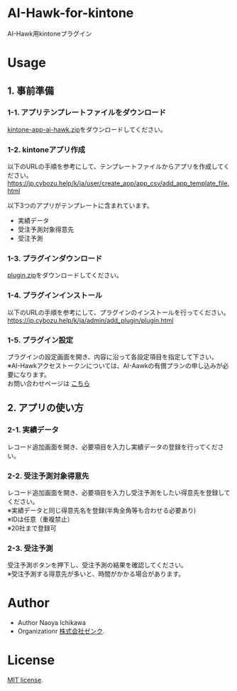 # AI-Hawk-for-kintone
AI-Hawk用kintoneプラグイン

# Usage
## 1. 事前準備
### 1-1. アプリテンプレートファイルをダウンロード
[kintone-app-ai-hawk.zip](https://github.com/zenk-github/AI-Hawk-for-kintone/blob/main/kintone-app/kintone-app-ai-hawk.zip)をダウンロードしてください。  

### 1-2. kintoneアプリ作成
以下のURLの手順を参考にして、テンプレートファイルからアプリを作成してください。  
https://jp.cybozu.help/k/ja/user/create_app/app_csv/add_app_template_file.html

以下3つのアプリがテンプレートに含まれています。  
- 実績データ
- 受注予測対象得意先
- 受注予測

### 1-3. プラグインダウンロード
[plugin.zip](https://github.com/zenk-github/AI-Hawk-for-kintone/blob/main/kintone-plugin/plugin.zip)をダウンロードしてください。  

### 1-4. プラグインインストール
以下のURLの手順を参考にして、プラグインのインストールを行ってください。  
https://jp.cybozu.help/k/ja/admin/add_plugin/plugin.html

### 1-5. プラグイン設定
プラグインの設定画面を開き、内容に沿って各設定項目を指定して下さい。  
※AI-Hawkアクセストークンについては、AI-Aawkの有償プランの申し込みが必要になります。  
お問い合わせページは [こちら](https://zenk.co.jp/contact/ai-contact-form/) 

## 2. アプリの使い方
### 2-1. 実績データ
レコード追加画面を開き、必要項目を入力し実績データの登録を行ってください。  

### 2-2. 受注予測対象得意先  
レコード追加画面を開き、必要項目を入力し受注予測をしたい得意先を登録してください。  
※実績データと同じ得意先名を登録(半角全角等も合わせる必要あり)  
※IDは任意（重複禁止）  
※20社まで登録可  

### 2-3. 受注予測  
受注予測ボタンを押下し、受注予測の結果を確認してください。  
※受注予測する得意先が多いと、時間がかかる場合があります。  

# Author
- Author Naoya Ichikawa
- Organizationr [株式会社ゼンク](https://zenk.co.jp/).

# License
[MIT license](https://opensource.org/license/MIT).
